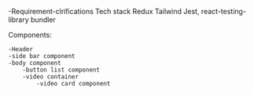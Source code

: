 -Requirement-clrifications
  Tech stack
  Redux
  Tailwind
  Jest, react-testing-library
  bundler

  Components:

    -Header
    -side bar component
    -body component
        -button list component
        -video container
            -video card component
